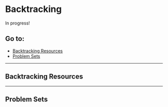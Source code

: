 # Backtracking

In progress!

## Go to:
 * [Backtracking Resources](backtracking-resources)
 * [Problem Sets](problem-sets)

___

## Backtracking Resources

___

## Problem Sets
